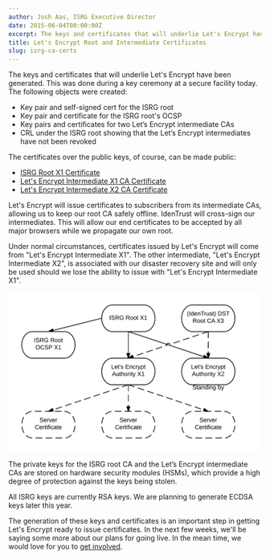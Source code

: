 ```yaml
---
author: Josh Aas, ISRG Executive Director
date: 2015-06-04T00:00:00Z
excerpt: The keys and certificates that will underlie Let's Encrypt have been generated.
title: Let's Encrypt Root and Intermediate Certificates
slug: isrg-ca-certs
---
```


The keys and certificates that will underlie Let's Encrypt have been generated. This was done during a key ceremony at a secure facility today. The following objects were created:

* Key pair and self-signed cert for the ISRG root
* Key pair and certificate for the ISRG root's OCSP
* Key pairs and certificates for two Let’s Encrypt intermediate CAs
* CRL under the ISRG root showing that the Let’s Encrypt intermediates have not been revoked

The certificates over the public keys, of course, can be made public:

* <a href="/certs/isrgrootx1.pem.txt">ISRG Root X1 Certificate</a>
* <a href="/certs/letsencryptauthorityx1.pem.txt">Let's Encrypt Intermediate X1 CA Certificate</a>
* <a href="/certs/letsencryptauthorityx2.pem.txt">Let's Encrypt Intermediate X2 CA Certificate</a>

Let's Encrypt will issue certificates to subscribers from its intermediate CAs, allowing us to keep our root CA safely offline. IdenTrust will cross-sign our intermediates. This will allow our end certificates to be accepted by all major browsers while we propagate our own root.

Under normal circumstances, certificates issued by Let's Encrypt will come from "Let's Encrypt Intermediate X1". The other intermediate, "Let's Encrypt Intermediate X2", is associated with our disaster recovery site and will only be used should we lose the ability to issue with "Let's Encrypt Intermediate X1".

![ISRG Key Diagram](/images/isrg-keys.png "ISRG Key Diagram")

The private keys for the ISRG root CA and the Let’s Encrypt intermediate CAs are stored on hardware security modules (HSMs), which provide a high degree of protection against the keys being stolen.

All ISRG keys are currently RSA keys. We are planning to generate ECDSA keys later this year.

The generation of these keys and certificates is an important step in getting Let's Encrypt ready to issue certificates. In the next few weeks, we'll be saying some more about our plans for going live. In the mean time, we would love for you to [get involved](https://letsencrypt.org/getinvolved/).